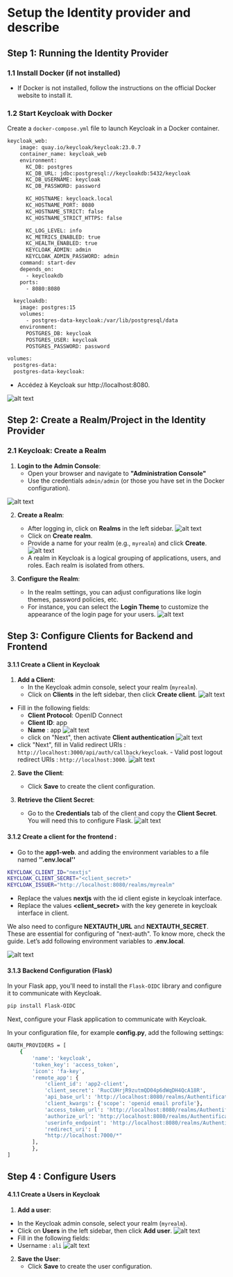 
# Setup the Identity provider and describe

## Step 1: Running the Identity Provider

### 1.1 Install Docker (if not installed)
- If Docker is not installed, follow the instructions on the official Docker website to install it.

### 1.2 Start Keycloak with Docker

Create a `docker-compose.yml` file to launch Keycloak in a Docker container.

```bash
keycloak_web:
    image: quay.io/keycloak/keycloak:23.0.7
    container_name: keycloak_web
    environment:
      KC_DB: postgres
      KC_DB_URL: jdbc:postgresql://keycloakdb:5432/keycloak
      KC_DB_USERNAME: keycloak
      KC_DB_PASSWORD: password

      KC_HOSTNAME: keycloack.local
      KC_HOSTNAME_PORT: 8080
      KC_HOSTNAME_STRICT: false
      KC_HOSTNAME_STRICT_HTTPS: false

      KC_LOG_LEVEL: info
      KC_METRICS_ENABLED: true
      KC_HEALTH_ENABLED: true
      KEYCLOAK_ADMIN: admin
      KEYCLOAK_ADMIN_PASSWORD: admin
    command: start-dev
    depends_on:
      - keycloakdb
    ports:
      - 8080:8080

  keycloakdb:
    image: postgres:15
    volumes:
      - postgres-data-keycloak:/var/lib/postgresql/data
    environment:
      POSTGRES_DB: keycloak
      POSTGRES_USER: keycloak
      POSTGRES_PASSWORD: password

volumes:
  postgres-data:
  postgres-data-keycloak:
```
- Accédez à Keycloak sur http://localhost:8080.

![alt text](images/keycloak-interface.png)


## Step 2: Create a Realm/Project in the Identity Provider

### 2.1 Keycloak: Create a Realm
1. **Login to the Admin Console**:
   - Open your browser and navigate to **"Administration Console"**
   - Use the credentials `admin/admin` (or those you have set in the Docker configuration).

![alt text](images/administration-console.png)
   
2. **Create a Realm**:
   - After logging in, click on **Realms** in the left sidebar.
  ![alt text](images/realms.png)
   - Click on **Create realm**.
   - Provide a name for your realm (e.g., `myrealm`) and click **Create**.
  ![alt text](images/Create-realm.png)
   - A realm in Keycloak is a logical grouping of applications, users, and roles. Each realm is isolated from others.

3. **Configure the Realm**:
   - In the realm settings, you can adjust configurations like login themes, password policies, etc.
   - For instance, you can select the **Login Theme** to customize the appearance of the login page for your users.
  ![alt text](images/realm-setting.png)


## Step 3: Configure Clients for Backend and Frontend

#### 3.1.1 Create a Client in Keycloak 
1. **Add a Client**:
   - In the Keycloak admin console, select your realm (`myrealm`).
   - Click on **Clients** in the left sidebar, then click **Create client**.
   ![alt text](images/Clients-list.png)
  - Fill in the following fields:
    - **Client Protocol**: OpenID Connect
    - **Client ID**: app
    - **Name** : app
  ![alt text](images/General-settings.png)
    - click on "Next", then activate **Client authentication**
  ![alt text](images/Capability-config.png)
   - click "Next", fill in Valid redirect URIs : `http://localhost:3000/api/auth/callback/keycloak`.
    - Valid post logout redirect URIs : `http://localhost:3000`.
  ![alt text](images/Login-settings.png)

2. **Save the Client**:
   - Click **Save** to create the client configuration.

3. **Retrieve the Client Secret**:
   - Go to the **Credentials** tab of the client and copy the **Client Secret**. You will need this to configure Flask.
![alt text](images/credentials.png)



#### 3.1.2 **Create a client for the frontend** :
- Go to the **app1-web**. and adding  the environment variables to a file named **''.env.local''**  

```bash
KEYCLOAK_CLIENT_ID="nextjs"
KEYCLOAK_CLIENT_SECRET="<client_secret>"
KEYCLOAK_ISSUER="http://localhost:8080/realms/myrealm"
```
- Replace the values **nextjs** with the id client egiste in keycloak interface.
- Replace the values **<client_secret>** with the key generete in keycloak interface in client.

We also need to configure **NEXTAUTH_URL** and **NEXTAUTH_SECRET**. These are essential for configuring of "next-auth". To know more, check the guide. Let’s add following environment variables to **.env.local**.

![alt text](images/file.env.png)



#### 3.1.3 Backend Configuration (Flask)

In your Flask app, you'll need to install the `Flask-OIDC` library and configure it to communicate with Keycloak.

```bash
pip install Flask-OIDC
```
Next, configure your Flask application to communicate with Keycloak.

In your configuration file, for example **config.py**, add the following settings:

```bash
OAUTH_PROVIDERS = [
    {
        'name': 'keycloak',
        'token_key': 'access_token',
        'icon': 'fa-key',
        'remote_app': {
            'client_id': 'app2-client',
            'client_secret': 'RucCUHrjR9zutmQD04p6dWqDH4QcA18R',
            'api_base_url': 'http://localhost:8080/realms/Authentification/protocol/openid-connect/',
            'client_kwargs': {'scope': 'openid email profile'},
            'access_token_url': 'http://localhost:8080/realms/Authentification/protocol/openid-connect/token',
            'authorize_url': 'http://localhost:8080/realms/Authentification/protocol/openid-connect/auth',
            'userinfo_endpoint': 'http://localhost:8080/realms/Authentification/protocol/openid-connect/userinfo',
            'redirect_uri': [
            "http://localhost:7000/*"
        ],
        },
]
```
## Step 4 : Configure Users 

#### 4.1.1 Create a Users in Keycloak 
1. **Add a user**:
 - In the Keycloak admin console, select your realm (`myrealm`).
 - Click on **Users** in the left sidebar, then click **Add user**.
  ![alt text](images/Users-list.png)
- Fill in the following fields:
- Username : `ali`
![alt text](images/create-user.png)
2. **Save the User**:
   - Click **Save** to create the user configuration.

